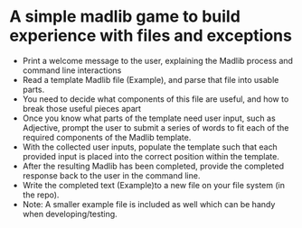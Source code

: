 # A simple madlib game to build experience with files and exceptions

- Print a welcome message to the user, explaining the Madlib process and command line interactions
- Read a template Madlib file (Example), and parse that file into usable parts.
- You need to decide what components of this file are useful, and how to break those useful pieces apart
- Once you know what parts of the template need user input, such as Adjective, prompt the user to submit a series of words to fit each of the required components of the Madlib template.
- With the collected user inputs, populate the template such that each provided input is placed into the correct position within the template.
- After the resulting Madlib has been completed, provide the completed response back to the user in the command line.
- Write the completed text (Example)to a new file on your file system (in the repo).
- Note: A smaller example file is included as well which can be handy when developing/testing.